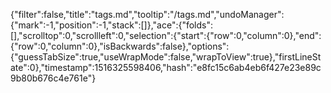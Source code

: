 {"filter":false,"title":"tags.md","tooltip":"/tags.md","undoManager":{"mark":-1,"position":-1,"stack":[]},"ace":{"folds":[],"scrolltop":0,"scrollleft":0,"selection":{"start":{"row":0,"column":0},"end":{"row":0,"column":0},"isBackwards":false},"options":{"guessTabSize":true,"useWrapMode":false,"wrapToView":true},"firstLineState":0},"timestamp":1516325598406,"hash":"e8fc15c6ab4eb6f427e23e89c9b80b676c4e761e"}